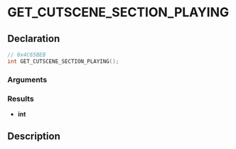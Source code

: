# GET_CUTSCENE_SECTION_PLAYING

## Declaration
```cpp
// 0x4C65BEB
int GET_CUTSCENE_SECTION_PLAYING();
```

### Arguments

### Results
- **int**

## Description
